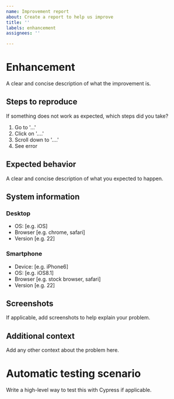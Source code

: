 ```yaml
---
name: Improvement report
about: Create a report to help us improve
title: ''
labels: enhancement
assignees: ''

---
```


# Enhancement
A clear and concise description of what the improvement is.

## Steps to reproduce
If something does not work as expected, which steps did you take?
1. Go to '...'
2. Click on '....'
3. Scroll down to '....'
4. See error

## Expected behavior
A clear and concise description of what you expected to happen.

## System information

### Desktop
 - OS: [e.g. iOS]
 - Browser [e.g. chrome, safari]
 - Version [e.g. 22]

### Smartphone
 - Device: [e.g. iPhone6]
 - OS: [e.g. iOS8.1]
 - Browser [e.g. stock browser, safari]
 - Version [e.g. 22]

## Screenshots
If applicable, add screenshots to help explain your problem.

## Additional context
Add any other context about the problem here.

# Automatic testing scenario

Write a high-level way to test this with Cypress if applicable.

